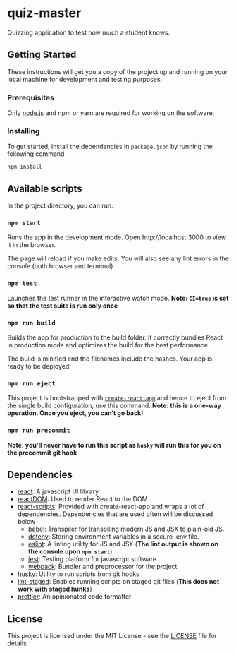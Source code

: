 # quiz-master
Quizzing application to test how much a student knows.

## Getting Started
These instructions will get you a copy of the project up and running on your local machine for development and testing purposes.

### Prerequisites
Only [node.js](https://nodejs.org/en/download/) and npm or yarn are required for working on the software.

### Installing
To get started, install the dependencies in `package.json` by running the following command

```
npm install
```

## Available scripts
In the project directory, you can run:

### `npm start`
Runs the app in the development mode.
Open http://localhost:3000 to view it in the browser.

The page will reload if you make edits.
You will also see any lint errors in the console (both browser and terminal)

### `npm test`
Launches the test runner in the interactive watch mode.
**Note: `CI=true` is set so that the test suite is run only once**

### `npm run build`
Builds the app for production to the build folder.
It correctly bundles React in production mode and optimizes the build for the best performance.

The build is minified and the filenames include the hashes.
Your app is ready to be deployed!

### `npm run eject`
This project is bootstrapped with [`create-react-app`](https://github.com/facebook/create-react-app) and hence to eject from the single build configuration, use this command.
**Note: this is a one-way operation. Once you eject, you can’t go back!**

### `npm run precommit`
**Note: you'll never have to run this script as `husky` will run this for you on the precommit git hook**

## Dependencies

- [react](https://reactjs.org/): A javascript UI library
- [reactDOM](https://www.npmjs.com/package/react-dom): Used to render React to the DOM
- [react-scripts](https://github.com/facebook/create-react-app/blob/next/packages/react-scripts/package.json): Provided with create-react-app and wraps a lot of dependencies. Dependencies that are used often will be discussed below
  - [babel](https://babeljs.io/): Transpiler for transpiling modern JS and JSX to plain-old JS.
  - [dotenv](https://github.com/motdotla/dotenv): Storing environment variables in a secure .env file.
  - [eslint](https://eslint.org/): A linting utility for JS and JSX (**The lint output is shown on the console upon `npm start`**)
  - [jest](https://facebook.github.io/jest/): Testing platform for javascript software
  - [webpack](https://webpack.js.org/): Bundler and preprocessor for the project
- [husky](https://github.com/typicode/husky#husky---): Utility to run scripts from git hooks
- [lint-staged](https://github.com/okonet/lint-staged): Enables running scripts on staged git files (**This does not work with staged hunks**) 
- [prettier](https://prettier.io/): An opinionated code formatter

## License
This project is licensed under the MIT License - see the [LICENSE](https://github.com/alivenotions/pidpod/blob/master/LICENSE) file for details